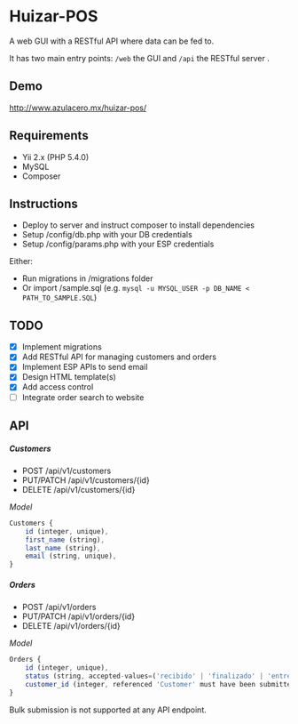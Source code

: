 # Huizar-POS

A web GUI with a RESTful API where data can be fed to.

It has two main entry points: `/web` the GUI and `/api` the RESTful server .

## Demo
http://www.azulacero.mx/huizar-pos/

## Requirements
* Yii 2.x (PHP 5.4.0)
* MySQL
* Composer

## Instructions
* Deploy to server and instruct composer to install dependencies
* Setup /config/db.php with your DB credentials
* Setup /config/params.php with your ESP credentials

Either:
* Run migrations in /migrations folder
* Or import /sample.sql (e.g. `mysql -u MYSQL_USER -p DB_NAME < PATH_TO_SAMPLE.SQL`)

## TODO
- [x] Implement migrations
- [x] Add RESTful API for managing customers and orders
- [x] Implement ESP APIs to send email
- [x] Design HTML template(s)
- [x] Add access control
- [ ] Integrate order search to website

## API
##### Customers
* POST /api/v1/customers
* PUT/PATCH /api/v1/customers/{id}
* DELETE /api/v1/customers/{id}

_Model_
```js
Customers {
    id (integer, unique),
    first_name (string),
    last_name (string),
    email (string, unique),
}
```

##### Orders
* POST /api/v1/orders
* PUT/PATCH /api/v1/orders/{id}
* DELETE /api/v1/orders/{id}

_Model_
```js
Orders {
    id (integer, unique),
    status (string, accepted-values=('recibido' | 'finalizado' | 'entregado'), case-sensitive),
    customer_id (integer, referenced 'Customer' must have been submitted),
}
```

Bulk submission is not supported at any API endpoint.